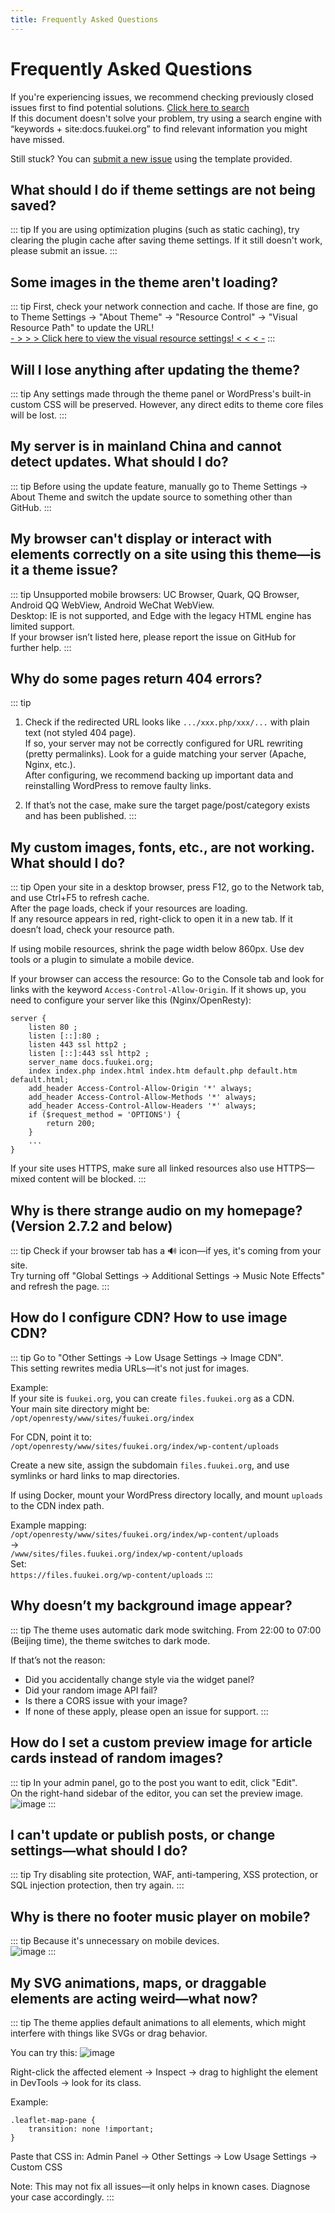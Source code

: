 ```yaml
---
title: Frequently Asked Questions
---
```


# Frequently Asked Questions

If you're experiencing issues, we recommend checking previously closed issues first to find potential solutions. [Click here to search](https://github.com/mirai-mamori/Sakurairo/issues?q=is%3Aissue+is%3Aclosed)  
If this document doesn't solve your problem, try using a search engine with “keywords + site:docs.fuukei.org” to find relevant information you might have missed.  

Still stuck? You can [submit a new issue](https://github.com/mirai-mamori/Sakurairo/issues/new/choose) using the template provided.

## What should I do if theme settings are not being saved?

::: tip
If you are using optimization plugins (such as static caching), try clearing the plugin cache after saving theme settings. If it still doesn't work, please submit an issue.
:::

## Some images in the theme aren't loading?

::: tip
First, check your network connection and cache. If those are fine, go to Theme Settings → "About Theme" → "Resource Control" → "Visual Resource Path" to update the URL!  
[- > > > Click here to view the visual resource settings! < < < -](/en/Sakurairo/About-Theme/#visual-resource-path)
:::

## Will I lose anything after updating the theme?

::: tip
Any settings made through the theme panel or WordPress's built-in custom CSS will be preserved. However, any direct edits to theme core files will be lost.
:::

## My server is in mainland China and cannot detect updates. What should I do?

::: tip
Before using the update feature, manually go to Theme Settings → About Theme and switch the update source to something other than GitHub.
:::

## My browser can't display or interact with elements correctly on a site using this theme—is it a theme issue?

::: tip
Unsupported mobile browsers: UC Browser, Quark, QQ Browser, Android QQ WebView, Android WeChat WebView.  
Desktop: IE is not supported, and Edge with the legacy HTML engine has limited support.  
If your browser isn’t listed here, please report the issue on GitHub for further help.
:::

## Why do some pages return 404 errors?

::: tip
1. Check if the redirected URL looks like `.../xxx.php/xxx/...` with plain text (not styled 404 page).  
If so, your server may not be correctly configured for URL rewriting (pretty permalinks). Look for a guide matching your server (Apache, Nginx, etc.).  
After configuring, we recommend backing up important data and reinstalling WordPress to remove faulty links.

2. If that’s not the case, make sure the target page/post/category exists and has been published.
:::

## My custom images, fonts, etc., are not working. What should I do?

::: tip
Open your site in a desktop browser, press F12, go to the Network tab, and use Ctrl+F5 to refresh cache.  
After the page loads, check if your resources are loading.  
If any resource appears in red, right-click to open it in a new tab. If it doesn’t load, check your resource path.

If using mobile resources, shrink the page width below 860px. Use dev tools or a plugin to simulate a mobile device.

If your browser can access the resource:
Go to the Console tab and look for links with the keyword `Access-Control-Allow-Origin`. If it shows up, you need to configure your server like this (Nginx/OpenResty):
```
server {
    listen 80 ; 
    listen [::]:80 ; 
    listen 443 ssl http2 ; 
    listen [::]:443 ssl http2 ; 
    server_name docs.fuukei.org; 
    index index.php index.html index.htm default.php default.htm default.html; 
    add_header Access-Control-Allow-Origin '*' always;
    add_header Access-Control-Allow-Methods '*' always;
    add_header Access-Control-Allow-Headers '*' always;
    if ($request_method = 'OPTIONS') {
        return 200;
    }
    ...
}
```
If your site uses HTTPS, make sure all linked resources also use HTTPS—mixed content will be blocked.
:::

## Why is there strange audio on my homepage? (Version 2.7.2 and below)

::: tip
Check if your browser tab has a 🔊 icon—if yes, it's coming from your site.  
Try turning off "Global Settings → Additional Settings → Music Note Effects" and refresh the page.
:::

## How do I configure CDN? How to use image CDN?

::: tip
Go to "Other Settings → Low Usage Settings → Image CDN".  
This setting rewrites media URLs—it's not just for images.

Example:  
If your site is `fuukei.org`, you can create `files.fuukei.org` as a CDN.  
Your main site directory might be:  
`/opt/openresty/www/sites/fuukei.org/index`

For CDN, point it to:  
`/opt/openresty/www/sites/fuukei.org/index/wp-content/uploads`

Create a new site, assign the subdomain `files.fuukei.org`, and use symlinks or hard links to map directories.

If using Docker, mount your WordPress directory locally, and mount `uploads` to the CDN index path.

Example mapping:  
`/opt/openresty/www/sites/fuukei.org/index/wp-content/uploads`  
→  
`/www/sites/files.fuukei.org/index/wp-content/uploads`  
Set:  
`https://files.fuukei.org/wp-content/uploads`
:::

## Why doesn’t my background image appear?

::: tip
The theme uses automatic dark mode switching. From 22:00 to 07:00 (Beijing time), the theme switches to dark mode.

If that’s not the reason:
- Did you accidentally change style via the widget panel?
- Did your random image API fail?
- Is there a CORS issue with your image?
- If none of these apply, please open an issue for support.
:::

## How do I set a custom preview image for article cards instead of random images?

::: tip
In your admin panel, go to the post you want to edit, click "Edit".  
On the right-hand sidebar of the editor, you can set the preview image.  
![image](/qa/article_image.png)
:::

## I can't update or publish posts, or change settings—what should I do?

::: tip
Try disabling site protection, WAF, anti-tampering, XSS protection, or SQL injection protection, then try again.
:::

## Why is there no footer music player on mobile?

::: tip
Because it's unnecessary on mobile devices.  
![image](/qa/no_ess.png)
:::

## My SVG animations, maps, or draggable elements are acting weird—what now?

::: tip
The theme applies default animations to all elements, which might interfere with things like SVGs or drag behavior.

You can try this:
![image](/qa/class.png)

Right-click the affected element → Inspect → drag to highlight the element in DevTools → look for its class.

Example:
```
.leaflet-map-pane {
    transition: none !important;
}
```

Paste that CSS in: Admin Panel → Other Settings → Low Usage Settings → Custom CSS

Note: This may not fix all issues—it only helps in known cases. Diagnose your case accordingly.
:::